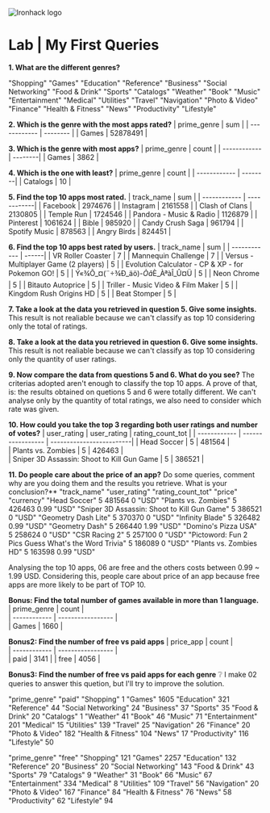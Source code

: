 ![Ironhack logo](https://i.imgur.com/1QgrNNw.png)

# Lab | My First Queries

**1. What are the different genres?**

"Shopping"
"Games"
"Education"
"Reference"
"Business"
"Social Networking"
"Food & Drink"
"Sports"
"Catalogs"
"Weather"
"Book"
"Music"
"Entertainment"
"Medical"
"Utilities"
"Travel"
"Navigation"
"Photo & Video"
"Finance"
"Health & Fitness"
"News"
"Productivity"
"Lifestyle"

**2. Which is the genre with the most apps rated?**
| prime_genre  |    sum    |
| ------------ | --------  |
|    Games     |  52878491 |

**3. Which is the genre with most apps?**
| prime_genre  |  count  |
| ------------ | --------|
|    Games     |  3862   |


**4. Which is the one with least?**
| prime_genre  |  count  |
| ------------ | --------|
|  Catalogs    |    10   |


**5. Find the top 10 apps most rated.**
| track_name                 |     sum     |
| ------------               | ------------|
|  Facebook                  |    2974676  |
|  Instagram                 |    2161558  |
|  Clash of Clans            |    2130805  |
|  Temple Run                |    1724546  |
|  Pandora - Music & Radio   |    1126879  |
|  Pinterest                 |    1061624  |
|  Bible                     |    985920   |
|  Candy Crush Saga          |    961794   |
|  Spotify Music             |    878563   |
|  Angry Birds               |   824451    |


**6. Find the top 10 apps best rated by users.**
| track_name                                          |  sum  |
| ------------                                        | ------|
|  VR Roller Coaster                                  |   7   |
|  Mannequin Challenge                                |   7   |
|  Versus - Multiplayer Game (2 players)              |   5   |
|  Evolution Calculator - CP & XP - for Pokemon GO!   |   5   |
|  Ý«¾Õ_¤(¨÷¾Ð_äö)-_Òâ_È_ÀªàÎ_Û¤Ü         |   5   |
| Neon Chrome                                         |   5   |
|  Bitauto Autoprice                                  |   5   |
|  Triller - Music Video & Film Maker                 |   5   |
|  Kingdom Rush Origins HD                            |   5   |
|  Beat Stomper                                       |   5   |


**7. Take a look at the data you retrieved in question 5. Give some insights.**
This result is not realiable because we can't classify as top 10 considering only the total of ratings. 

**8. Take a look at the data you retrieved in question 6. Give some insights.**
This result is not realiable because we can't classify as top 10 considering only the quantity of user ratings.

**9. Now compare the data from questions 5 and 6. What do you see?**
The criterias adopted aren't enough to classify the top 10 apps.
A prove of that, is: the results obtained on quetions 5 and 6 were totally different.
We can't analyse only by the quantity of total ratings, we also need to consider which rate was given.

**10. How could you take the top 3 regarding both user ratings and number of votes?**
| user_rating                                      |    user_rating    |      rating_count_tot     |
| ------------                                     | ----------------- |  -------------------------|
|  Head Soccer                                     |       5           |          481564           |         
|  Plants vs. Zombies                              |       5           |          426463           |  
|  Sniper 3D Assassin: Shoot to Kill Gun Game      |       5           |          386521           |  


**11. Do people care about the price of an app?** Do some queries, comment why are you doing them and the results you retrieve. What is your conclusion?**
"track_name"	"user_rating"	"rating_count_tot"	"price"	"currency"
"Head Soccer"	5	481564	0	"USD"
"Plants vs. Zombies"	5	426463	0.99	"USD"
"Sniper 3D Assassin: Shoot to Kill Gun Game"	5	386521	0	"USD"
"Geometry Dash Lite"	5	370370	0	"USD"
"Infinity Blade"	5	326482	0.99	"USD"
"Geometry Dash"	5	266440	1.99	"USD"
"Domino's Pizza USA"	5	258624	0	"USD"
"CSR Racing 2"	5	257100	0	"USD"
"Pictoword: Fun 2 Pics Guess What's the Word Trivia"	5	186089	0	"USD"
"Plants vs. Zombies HD"	5	163598	0.99	"USD"

Analysing the top 10 apps, 06 are free and the others costs between 0.99 ~ 1.99 USD.
Considering this, people care about price of an app because free apps are more likely to be part of TOP 10.


**Bonus: Find the total number of games available in more than 1 language.**
| prime_genre       |          count    |      
| ------------      | ----------------- |  
|  Games            |         1660      |


**Bonus2: Find the number of free vs paid apps**
| price_app       |       count       |      
| ------------    | ----------------- |  
|  paid           |         3141      |
|  free           |         4056      |


**Bonus3: Find the number of free vs paid apps for each genre**
:grey_question: I make 02 queries to answer this quetion, but I'll try to improve the solution.

"prime_genre"	"paid"
"Shopping"	1
"Games"	1605
"Education"	321
"Reference"	44
"Social Networking"	24
"Business"	37
"Sports"	35
"Food & Drink"	20
"Catalogs"	1
"Weather"	41
"Book"	46
"Music"	71
"Entertainment"	201
"Medical"	15
"Utilities"	139
"Travel"	25
"Navigation"	26
"Finance"	20
"Photo & Video"	182
"Health & Fitness"	104
"News"	17
"Productivity"	116
"Lifestyle"	50



"prime_genre"	"free"
"Shopping"	121
"Games"	2257
"Education"	132
"Reference"	20
"Business"	20
"Social Networking"	143
"Food & Drink"	43
"Sports"	79
"Catalogs"	9
"Weather"	31
"Book"	66
"Music"	67
"Entertainment"	334
"Medical"	8
"Utilities"	109
"Travel"	56
"Navigation"	20
"Photo & Video"	167
"Finance"	84
"Health & Fitness"	76
"News"	58
"Productivity"	62
"Lifestyle"	94
